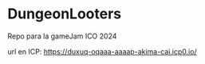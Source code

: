 # DungeonLooters
Repo para la gameJam ICO 2024

url en ICP:  https://duxuq-oqaaa-aaaap-akima-cai.icp0.io/
